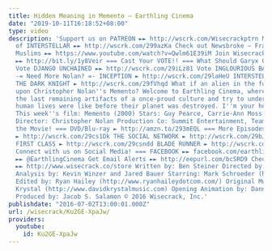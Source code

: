 ```yaml
---
title: Hidden Meaning in Memento – Earthling Cinema
date: "2019-10-11T16:18:52+08:00"
type: video
description: 'Support us on PATREON ►► http://wscrk.com/Wisecrackptrn Making Sense
  of INTERSTELLAR ►► http://wscrk.com/299azKa Check out Newsbroke – Francesca Surveils
  Muslims ►► https://www.youtube.com/watch?v=Qwlm61E39iM Join Wisecrack! SUBSCRIBE!
  ►► http://bit.ly/1y8Veir === Cast Your VOTE!! === What Should Garyx Cover Next?
  Vote DJANGO UNCHAINED ►► http://wscrk.com/29iLz81 Vote INGLOURIOUS BASTERDS ►► http://wscrk.com/298Zhp1
  -= Need More Nolan? =- INCEPTION ► http://wscrk.com/29laHeU INTERSTELLAR ► http://wscrk.com/299azKa
  THE DARK KNIGHT ► http://wscrk.com/29fVhqd What if an alien in the future stumbled
  upon Christopher Nolan''s Memento? Welcome to Earthling Cinema, where we examine
  the last remaining artifacts of a once-proud culture and try to understand what
  human lives were like before their planet was destroyed. I''m your host, Garyx Wormuloid.
  This week''s film: Memento (2000) Stars: Guy Pearce, Carrie-Ann Moss, Joe Pantoliano
  Director: Christopher Nolan Production Co: Summit Entertainment, Team Todd === Get
  the Movie! === DVD/Blu-ray ► http://amzn.to/293mEQL === More Episodes! === ZOOTOPIA
  ► http://wscrk.com/29cs1Dk THE SOCIAL NETWORK ► http://wscrk.com/29bJbOh X-MEN:
  FIRST CLASS ► http://wscrk.com/29csndd BLADE RUNNER ► http://wscrk.com/29nzWdD ===
  Connect with us on Social Media! === FACEBOOK ►► facebook.com/earthlingcinema TWITTER
  ►► @EarthlingCinema Get Email Alerts ►► http://eepurl.com/bcSRD9 Check out our Merch!
  ►► http://www.wisecrack.co/store Written by: Ben Steiner Directed by: Jared Bauer
  Analysis by: Kevin Winzer and Jared Bauer Starring: Mark Schroeder (https://twitter.com/mark_schroeder)
  Edited by: Ryan Hailey (http://www.ryanhaileydotcom.com/) Original Music by: David
  Krystal (http://www.davidkrystalmusic.com) Opening Animation by: Danny Rapaport
  Produced by: Jacob S. Salamon © 2016 Wisecrack, Inc.'
publishdate: "2016-07-02T13:00:01.000Z"
url: /wisecrack/Ku2GE-XpaJw/
providers:
  youtube:
    id: Ku2GE-XpaJw
---
```

